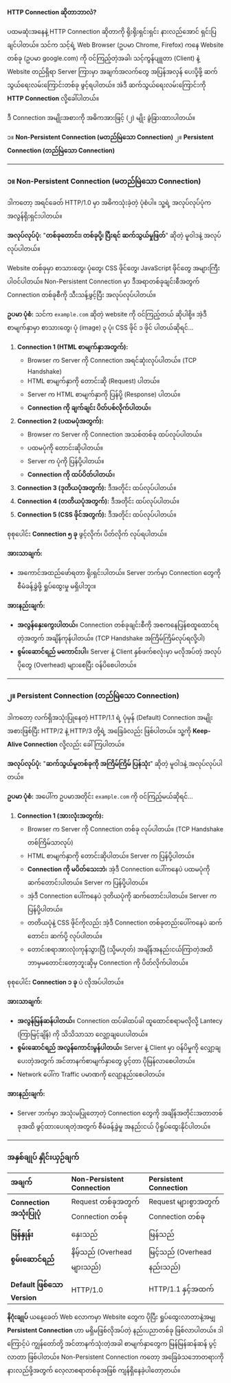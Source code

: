 **HTTP Connection ဆိုတာဘာလဲ?**

ပထမဆုံးအနေနဲ့ HTTP Connection ဆိုတာကို ရိုးရိုးရှင်းရှင်း နားလည်အောင် ရှင်းပြချင်ပါတယ်။ သင်က သင့်ရဲ့ Web Browser (ဥပမာ Chrome, Firefox) ကနေ Website တစ်ခု (ဥပမာ google.com) ကို ဝင်ကြည့်တဲ့အခါ၊ သင့်ကွန်ပျူတာ (Client) နဲ့ Website တည်ရှိရာ Server ကြားမှာ အချက်အလက်တွေ အပြန်အလှန် ပေးပို့ဖို့ ဆက်သွယ်ရေးလမ်းကြောင်းတစ်ခု ဖွင့်ရပါတယ်။ အဲဒီ ဆက်သွယ်ရေးလမ်းကြောင်းကို **HTTP Connection** လို့ခေါ်ပါတယ်။

ဒီ Connection အမျိုးအစားကို အဓိကအားဖြင့် (၂) မျိုး ခွဲခြားထားပါတယ်။

၁။ **Non-Persistent Connection (မတည်မြဲသော Connection)**
၂။ **Persistent Connection (တည်မြဲသော Connection)**

---

### ၁။ Non-Persistent Connection (မတည်မြဲသော Connection)

ဒါကတော့ အရင်ခေတ် HTTP/1.0 မှာ အဓိကသုံးခဲ့တဲ့ ပုံစံပါ။ သူ့ရဲ့ အလုပ်လုပ်ပုံက အလွန်ရိုးရှင်းပါတယ်။

**အလုပ်လုပ်ပုံ:**
"**တစ်ခုတောင်း၊ တစ်ခုပို့၊ ပြီးရင် ဆက်သွယ်မှုဖြတ်**" ဆိုတဲ့ မူဝါဒနဲ့ အလုပ်လုပ်ပါတယ်။

Website တစ်ခုမှာ စာသားတွေ၊ ပုံတွေ၊ CSS ဖိုင်တွေ၊ JavaScript ဖိုင်တွေ အများကြီး ပါဝင်ပါတယ်။ Non-Persistent Connection မှာ ဒီအရာတစ်ခုချင်းစီအတွက် Connection တစ်ခုစီကို သီးသန့်ဖွင့်ပြီး အလုပ်လုပ်ပါတယ်။

**ဥပမာ ပုံစံ:**
သင်က `example.com` ဆိုတဲ့ website ကို ဝင်ကြည့်တယ် ဆိုပါစို့။ အဲ့ဒီစာမျက်နှာမှာ စာသားတွေ၊ ပုံ (image) ၃ ပုံ၊ CSS ဖိုင် ၁ ဖိုင် ပါတယ်ဆိုရင်...

1.  **Connection 1 (HTML စာမျက်နှာအတွက်):**
    *   Browser က Server ကို Connection အရင်ဆုံးလုပ်ပါတယ်။ (TCP Handshake)
    *   HTML စာမျက်နှာကို တောင်းဆို (Request) ပါတယ်။
    *   Server က HTML စာမျက်နှာကို ပြန်ပို့ (Response) ပါတယ်။
    *   **Connection ကို ချက်ချင်း ပိတ်ပစ်လိုက်ပါတယ်**။
2.  **Connection 2 (ပထမပုံအတွက်):**
    *   Browser က Server ကို Connection အသစ်တစ်ခု ထပ်လုပ်ပါတယ်။
    *   ပထမပုံကို တောင်းဆိုပါတယ်။
    *   Server က ပုံကို ပြန်ပို့ပါတယ်။
    *   **Connection ကို ထပ်ပိတ်ပါတယ်**။
3.  **Connection 3 (ဒုတိယပုံအတွက်):** ဒီအတိုင်း ထပ်လုပ်ပါတယ်။
4.  **Connection 4 (တတိယပုံအတွက်):** ဒီအတိုင်း ထပ်လုပ်ပါတယ်။
5.  **Connection 5 (CSS ဖိုင်အတွက်):** ဒီအတိုင်း ထပ်လုပ်ပါတယ်။

စုစုပေါင်း **Connection ၅ ခု** ဖွင့်လိုက်၊ ပိတ်လိုက် လုပ်ရပါတယ်။

**အားသာချက်:**
*   အကောင်အထည်ဖော်ရတာ ရိုးရှင်းပါတယ်။ Server ဘက်မှာ Connection တွေကို စီမံခန့်ခွဲဖို့ ရှုပ်ထွေးမှု မရှိပါဘူး။

**အားနည်းချက်:**
*   **အလွန်နှေးကွေးပါတယ်**။ Connection တစ်ခုချင်းစီကို အစကနေပြန်စထူထောင်ရတဲ့အတွက် အချိန်ကုန်ပါတယ်။ (TCP Handshake အကြိမ်ကြိမ်လုပ်ရလို့ပါ)
*   **စွမ်းဆောင်ရည် မကောင်းပါ**။ Server နဲ့ Client နှစ်ဖက်စလုံးမှာ မလိုအပ်တဲ့ အလုပ်ပိုတွေ (Overhead) များစေပြီး ဝန်ပိစေပါတယ်။

---

### ၂။ Persistent Connection (တည်မြဲသော Connection)

ဒါကတော့ လက်ရှိအသုံးပြုနေတဲ့ HTTP/1.1 ရဲ့ ပုံမှန် (Default) Connection အမျိုးအစားဖြစ်ပြီး HTTP/2 နဲ့ HTTP/3 တို့ရဲ့ အခြေခံလည်း ဖြစ်ပါတယ်။ သူ့ကို **Keep-Alive Connection** လို့လည်း ခေါ်ကြပါတယ်။

**အလုပ်လုပ်ပုံ:**
"**ဆက်သွယ်မှုတစ်ခုကို အကြိမ်ကြိမ် ပြန်သုံး**" ဆိုတဲ့ မူဝါဒနဲ့ အလုပ်လုပ်ပါတယ်။

**ဥပမာ ပုံစံ:**
အပေါ်က ဥပမာအတိုင်း `example.com` ကို ဝင်ကြည့်မယ်ဆိုရင်...

1.  **Connection 1 (အားလုံးအတွက်):**
    *   Browser က Server ကို Connection တစ်ခု လုပ်ပါတယ်။ (TCP Handshake တစ်ကြိမ်သာလုပ်)
    *   HTML စာမျက်နှာကို တောင်းဆိုပါတယ်။ Server က ပြန်ပို့ပါတယ်။
    *   **Connection ကို မပိတ်သေးဘဲ**၊ အဲ့ဒီ Connection ပေါ်ကနေပဲ ပထမပုံကို ဆက်တောင်းပါတယ်။ Server က ပြန်ပို့ပါတယ်။
    *   အဲ့ဒီ Connection ပေါ်ကနေပဲ ဒုတိယပုံကို ဆက်တောင်းပါတယ်။ Server က ပြန်ပို့ပါတယ်။
    *   တတိယပုံနဲ့ CSS ဖိုင်ကိုလည်း အဲ့ဒီ Connection တစ်ခုတည်းပေါ်ကနေပဲ ဆက်တောင်း၊ ဆက်ပို့ လုပ်ပါတယ်။
    *   တောင်းစရာအားလုံးကုန်သွားပြီ (သို့မဟုတ်) အချိန်အနည်းငယ်ကြာတဲ့အထိ ဘာမှမတောင်းတော့ဘူးဆိုမှ Connection ကို ပိတ်လိုက်ပါတယ်။

စုစုပေါင်း **Connection ၁ ခု** ပဲ လိုအပ်ပါတယ်။

**အားသာချက်:**
*   **အလွန်မြန်ဆန်ပါတယ်**။ Connection ထပ်ခါထပ်ခါ ထူထောင်စရာမလိုလို့ Lantecy (ကြာမြင့်ချိန်) ကို သိသိသာသာ လျှော့ချပေးပါတယ်။
*   **စွမ်းဆောင်ရည် အလွန်ကောင်းမွန်ပါတယ်**။ Server နဲ့ Client မှာ ဝန်ပိမှုကို လျှော့ချပေးတဲ့အတွက် အင်တာနက်စာမျက်နှာတွေ ပွင့်တာ ပိုမြန်လာစေပါတယ်။
*   Network ပေါ်က Traffic ပမာဏကို လျော့နည်းစေပါတယ်။

**အားနည်းချက်:**
*   Server ဘက်မှာ အသုံးမပြုတော့တဲ့ Connection တွေကို အချိန်အတိုင်းအတာတစ်ခုအထိ ဖွင့်ထားပေးရတဲ့အတွက် စီမံခန့်ခွဲမှု အနည်းငယ် ပိုရှုပ်ထွေးနိုင်ပါတယ်။

---

### အနှစ်ချုပ် နှိုင်းယှဉ်ချက်

| အချက် | Non-Persistent Connection | Persistent Connection |
| :--- | :--- | :--- |
| **Connection အသုံးပြုပုံ** | Request တစ်ခုအတွက် Connection တစ်ခု | Request များစွာအတွက် Connection တစ်ခု |
| **မြန်နှုန်း** | နှေးသည် | မြန်သည် |
| **စွမ်းဆောင်ရည်** | နိမ့်သည် (Overhead များသည်) | မြင့်သည် (Overhead နည်းသည်) |
| **Default ဖြစ်သော Version** | HTTP/1.0 | HTTP/1.1 နှင့်အထက် |

**နိဂုံးချုပ်**
ယနေ့ခေတ် Web လောကမှာ Website တွေက ပိုပြီး ရှုပ်ထွေးလာတာနဲ့အမျှ **Persistent Connection** ဟာ မရှိမဖြစ်လိုအပ်တဲ့ နည်းပညာတစ်ခု ဖြစ်လာပါတယ်။ ဒါကြောင့်ပဲ ကျွန်တော်တို့ အင်တာနက်သုံးတဲ့အခါ စာမျက်နှာတွေက မြန်မြန်ဆန်ဆန် ပွင့်လာတာ ဖြစ်ပါတယ်။ Non-Persistent Connection ကတော့ အခြေခံသဘောတရားကို နားလည်ဖို့အတွက် လေ့လာစရာတစ်ခုအဖြစ် ကျန်ရှိနေခဲ့ပါတော့တယ်။